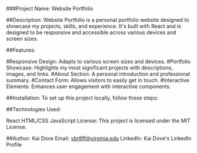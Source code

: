 
###Project Name:
Website Portfolio

##Description:
Website Portfolio is a personal portfolio website designed to showcase my projects, skills, and experience. It's built with React and is designed to be responsive and accessible across various devices and screen sizes.

##Features:

#Responsive Design: Adapts to various screen sizes and devices.
#Portfolio Showcase: Highlights my most significant projects with descriptions, images, and links.
#About Section: A personal introduction and professional summary.
#Contact Form: Allows visitors to easily get in touch.
#Interactive Elements: Enhances user engagement with interactive components.

##Installation:
To set up this project locally, follow these steps:

##Technologies Used:

React
HTML/CSS
JavaScript
License:
This project is licensed under the MIT License.

##Author:
Kai Dove
Email: ybr8ff@virginia.edu
LinkedIn: Kai Dove's LinkedIn Profile
